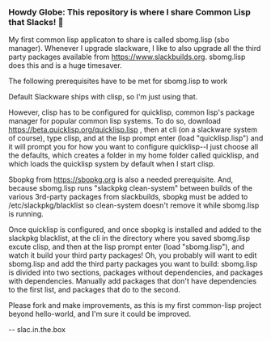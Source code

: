 ### Howdy Globe:  This repository is where I share Common Lisp that Slacks! 👋
<!--
**slac-in-the-box/slac-in-the-box** is a ✨ _special_ ✨ repository because its `README.md` (this file) appears on your GitHub profile.
Here are some ideas to get you started:
- 🔭 I’m currently working on ...
- 🌱 I’m currently learning ...
- 👯 I’m looking to collaborate on ...
- 🤔 I’m looking for help with ...
- 💬 Ask me about ...
- 📫 How to reach me: ...
- 😄 Pronouns: ...
- ⚡ Fun fact: ...
-->
My first common lisp applicaton to share is called sbomg.lisp (sbo manager).  Whenever I upgrade slackware, I like to also upgrade all the third party packages available from https://www.slackbuilds.org.  sbomg.lisp does this and is a huge timesaver.  

The following prerequisites have to be met for sbomg.lisp to work

Default Slackware ships with clisp, so I'm just using that.

However, clisp has to be configured for quicklisp, common lisp's package manager for popular common lisp systems.  To do so, download https://beta.quicklisp.org/quicklisp.lisp , then at cli (on a slackware system of course), type clisp, and at the lisp prompt enter (load "quicklisp.lisp") and it will prompt you for how you want to configure quicklisp--I just choose all the defaults, which creates a folder in my home folder called quicklisp, and which loads the quicklisp system by default when I start clisp.  

Sbopkg from https://sbopkg.org is also a needed prerequisite.  And, because sbomg.lisp runs "slackpkg clean-system" between builds of the various 3rd-party packages from slackbuilds, sbopkg must be added to /etc/slackpkg/blacklist so clean-system doesn't remove it while sbomg.lisp is running.

Once quicklisp is configured, and once sbopkg is installed and added to the slackpkg blacklist, at the cli in the directory where you saved sbomg.lisp excute clisp, and then at the lisp prompt enter (load "sbomg.lisp"), and watch it build your third party packages!  Oh, you probably will want to edit sbomg.lisp and add the third party packages you want to build:  sbomg.lisp is divided into two sections, packages without dependencies, and packages with dependencies.  Manually add packages that don't have dependencies to the first list, and packages that do to the second.

Please fork and make improvements, as this is my first common-lisp project beyond hello-world, and I'm sure it could be improved.

-- slac.in.the.box
